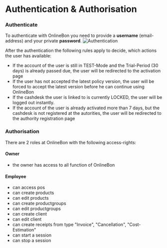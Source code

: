 # Authentication & Authorisation

### Authenticate
To authenticate with OnlineBon you need to provide a **username** (email-address) and your private **password**.
![Authentication](./images/auth.jpg)

After the authentication the following rules apply to decide, which actions the user has available:

- If the account of the user is still in TEST-Mode and the Trial-Period (30 days) is already passed due, the user will be redirected to the activation page 
- If the user has not accepted the latest policy version, the user will be forced to accept the latest version before he can continue using OnlineBon
- If the cashdesk the user is linked to is currently LOCKED, the user will be logged out instantly.
- If the account of the user is already activated more than 7 days, but the cashdesk is not registered at the autorities, the user will be redirected to the authority registration page

### Authorisation

There are 2 roles at OnlineBon with the following access-rights:

#### Owner
- the owner has access to all function of OnlineBon

#### Employee
- can access pos
- can create products
- can edit products
- can create productgroups
- can edit productgroups
- can create client
- can edit client
- can create receipts from type "Invoice", "Cancellation", "Cost-Estimation"
- can start a session
- can stop a session
